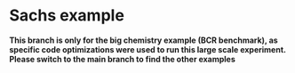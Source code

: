 # Sachs example

**This branch is only for the big chemistry example (BCR benchmark), as specific code optimizations were used to run this large scale experiment. Please switch to the main branch to find the other examples**
